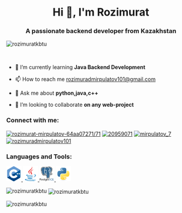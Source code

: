 <h1 align="center">Hi 👋, I'm Rozimurat</h1>
<h3 align="center">A passionate backend developer from Kazakhstan</h3>

<p align="left"> <img src="https://komarev.com/ghpvc/?username=rozimuratkbtu&label=Profile%20views&color=0e75b6&style=flat" alt="rozimuratkbtu" /> </p>

<p align="left"> <a href="https://twitter.com/" target="blank"><img src="https://img.shields.io/twitter/follow/?logo=twitter&style=for-the-badge" alt="" /></a> </p>

- 🌱 I’m currently learning **Java Backend Development**

- 📫 How to reach me [rozimuradmirpulatov101@gmail.com](rozimuradmirpulatov101@gmail.com)

- 💬 Ask me about **python,java,c++**

- 👯 I’m looking to collaborate **on any web-project**

<h3 align="left">Connect with me:</h3>
<p align="left">
<a href="https://linkedin.com/in/rozimurat-mirpulatov-64aa07271/71" target="blank"><img align="center" src="https://raw.githubusercontent.com/rahuldkjain/github-profile-readme-generator/master/src/images/icons/Social/linked-in-alt.svg" alt="rozimurat-mirpulatov-64aa07271/71" height="30" width="40" /></a>
<a href="https://stackoverflow.com/users/20959071" target="blank"><img align="center" src="https://raw.githubusercontent.com/rahuldkjain/github-profile-readme-generator/master/src/images/icons/Social/stack-overflow.svg" alt="20959071" height="30" width="40" /></a>
<a href="https://instagram.com/mirpulatov_7" target="blank"><img align="center" src="https://raw.githubusercontent.com/rahuldkjain/github-profile-readme-generator/master/src/images/icons/Social/instagram.svg" alt="mirpulatov_7" height="30" width="40" /></a>
<a href="https://www.leetcode.com/rozimuradmirpulatov101" target="blank"><img align="center" src="https://raw.githubusercontent.com/rahuldkjain/github-profile-readme-generator/master/src/images/icons/Social/leet-code.svg" alt="rozimuradmirpulatov101" height="30" width="40" /></a>
</p>

<h3 align="left">Languages and Tools:</h3>
<p align="left"> <a href="https://www.w3schools.com/cpp/" target="_blank" rel="noreferrer"> <img src="https://raw.githubusercontent.com/devicons/devicon/master/icons/cplusplus/cplusplus-original.svg" alt="cplusplus" width="40" height="40"/> </a> <a href="https://www.java.com" target="_blank" rel="noreferrer"> <img src="https://raw.githubusercontent.com/devicons/devicon/master/icons/java/java-original.svg" alt="java" width="40" height="40"/> </a> <a href="https://www.postgresql.org" target="_blank" rel="noreferrer"> <img src="https://raw.githubusercontent.com/devicons/devicon/master/icons/postgresql/postgresql-original-wordmark.svg" alt="postgresql" width="40" height="40"/> </a> <a href="https://www.python.org" target="_blank" rel="noreferrer"> <img src="https://raw.githubusercontent.com/devicons/devicon/master/icons/python/python-original.svg" alt="python" width="40" height="40"/> </a> </p>

<p><img align="left" src="https://github-readme-stats.vercel.app/api/top-langs?username=rozimuratkbtu&show_icons=true&locale=en&layout=compact" alt="rozimuratkbtu" /></p>

<p>&nbsp;<img align="center" src="https://github-readme-stats.vercel.app/api?username=rozimuratkbtu&show_icons=true&locale=en" alt="rozimuratkbtu" /></p>

<p><img align="center" src="https://github-readme-streak-stats.herokuapp.com/?user=rozimuratkbtu&" alt="rozimuratkbtu" /></p>
